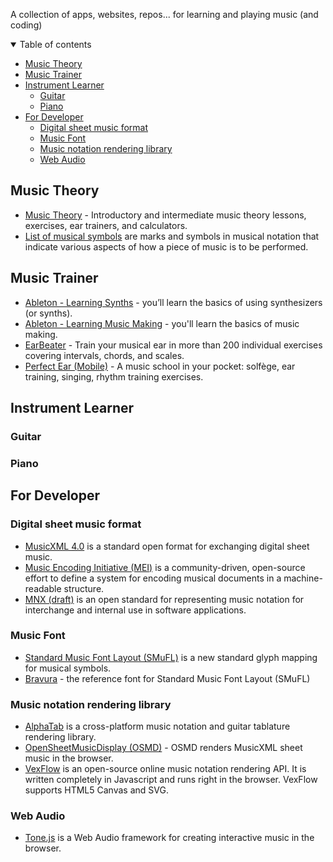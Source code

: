 A collection of apps, websites, repos... for learning and playing music (and coding)

<details open><summary>Table of contents</summary>

<!--ts-->
   * [Music Theory](#music-theory)
   * [Music Trainer](#music-trainer)
   * [Instrument Learner](#instrument-learner)
      * [Guitar](#guitar)
      * [Piano](#piano)
   * [For Developer](#for-developer)
      * [Digital sheet music format](#digital-sheet-music-format)
      * [Music Font](#music-font)
      * [Music notation rendering library](#music-notation-rendering-library)
      * [Web Audio](#web-audio)

<!--te-->
</details>

## Music Theory
- [Music Theory](https://www.musictheory.net/) - Introductory and intermediate music theory lessons, exercises, ear trainers, and calculators.
- [List of musical symbols](https://www.wikiwand.com/en/List_of_musical_symbols) are marks and symbols in musical notation that indicate various aspects of how a piece of music is to be performed.

## Music Trainer
- [Ableton - Learning Synths](https://learningsynths.ableton.com/) - you’ll learn the basics of using synthesizers (or synths).
- [Ableton - Learning Music Making](https://learningmusic.ableton.com/) - you'll learn the basics of music making.
- [EarBeater](https://www.earbeater.com/online-ear-training) - Train your musical ear in more than 200 individual exercises covering intervals, chords, and scales.
- [Perfect Ear (Mobile)](https://www.perfectear.app/) - A music school in your pocket: solfège, ear training, singing, rhythm training exercises.

## Instrument Learner

### Guitar

### Piano

## For Developer

### Digital sheet music format
- [MusicXML 4.0](https://www.w3.org/2021/06/musicxml40/) is a standard open format for exchanging digital sheet music.
- [Music Encoding Initiative (MEI)](https://music-encoding.org/) is a community-driven, open-source effort to define a system for encoding musical documents in a machine-readable structure.
- [MNX (draft)](https://w3c.github.io/mnx/docs/) is an open standard for representing music notation for interchange and internal use in software applications.

### Music Font
- [Standard Music Font Layout (SMuFL)](https://w3c.github.io/smufl/latest/tables/flags.html) is a new standard glyph mapping for musical symbols.
- [Bravura](https://github.com/steinbergmedia/bravura) - the reference font for Standard Music Font Layout (SMuFL)

### Music notation rendering library
- [AlphaTab](https://www.alphatab.net/) is a cross-platform music notation and guitar tablature rendering library.
- [OpenSheetMusicDisplay (OSMD)](https://opensheetmusicdisplay.org/) - OSMD renders MusicXML sheet music in the browser.
- [VexFlow](https://www.vexflow.com/) is an open-source online music notation rendering API. It is written completely in Javascript and runs right in the browser. VexFlow supports HTML5 Canvas and SVG.

### Web Audio
- [Tone.js](https://tonejs.github.io/) is a Web Audio framework for creating interactive music in the browser.
